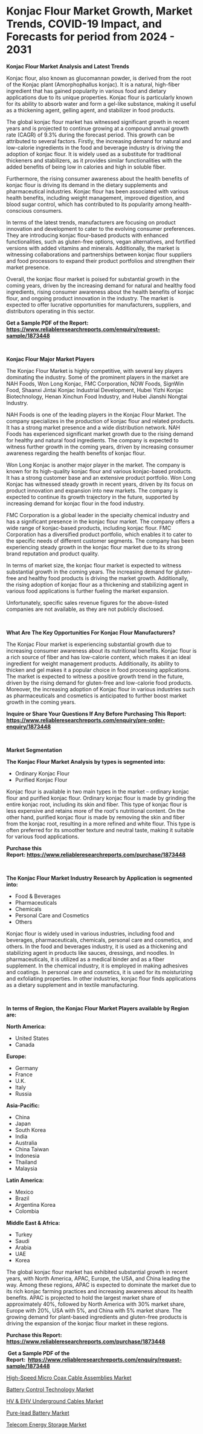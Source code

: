 <p><h1>Konjac Flour Market Growth, Market Trends, COVID-19 Impact, and Forecasts for period from 2024 - 2031</h1></p><p><strong>Konjac Flour Market Analysis and Latest Trends</strong></p>
<p><p>Konjac flour, also known as glucomannan powder, is derived from the root of the Konjac plant (Amorphophallus konjac). It is a natural, high-fiber ingredient that has gained popularity in various food and dietary applications due to its unique properties. Konjac flour is particularly known for its ability to absorb water and form a gel-like substance, making it useful as a thickening agent, gelling agent, and stabilizer in food products.</p><p>The global konjac flour market has witnessed significant growth in recent years and is projected to continue growing at a compound annual growth rate (CAGR) of 9.3% during the forecast period. This growth can be attributed to several factors. Firstly, the increasing demand for natural and low-calorie ingredients in the food and beverage industry is driving the adoption of konjac flour. It is widely used as a substitute for traditional thickeners and stabilizers, as it provides similar functionalities with the added benefits of being low in calories and high in soluble fiber.</p><p>Furthermore, the rising consumer awareness about the health benefits of konjac flour is driving its demand in the dietary supplements and pharmaceutical industries. Konjac flour has been associated with various health benefits, including weight management, improved digestion, and blood sugar control, which has contributed to its popularity among health-conscious consumers.</p><p>In terms of the latest trends, manufacturers are focusing on product innovation and development to cater to the evolving consumer preferences. They are introducing konjac flour-based products with enhanced functionalities, such as gluten-free options, vegan alternatives, and fortified versions with added vitamins and minerals. Additionally, the market is witnessing collaborations and partnerships between konjac flour suppliers and food processors to expand their product portfolios and strengthen their market presence.</p><p>Overall, the konjac flour market is poised for substantial growth in the coming years, driven by the increasing demand for natural and healthy food ingredients, rising consumer awareness about the health benefits of konjac flour, and ongoing product innovation in the industry. The market is expected to offer lucrative opportunities for manufacturers, suppliers, and distributors operating in this sector.</p></p>
<p><strong>Get a Sample PDF of the Report:&nbsp; <a href="https://www.reliableresearchreports.com/enquiry/request-sample/1873448">https://www.reliableresearchreports.com/enquiry/request-sample/1873448</a></strong></p>
<p>&nbsp;</p>
<p><strong>Konjac Flour Major Market Players</strong></p>
<p><p>The Konjac Flour Market is highly competitive, with several key players dominating the industry. Some of the prominent players in the market are NAH Foods, Won Long Konjac, FMC Corporation, NOW Foods, SignWin Food, Shaanxi Jintai Konjac Industrial Development, Hubei Yizhi Konjac Biotechnology, Henan Xinchun Food Industry, and Hubei Jianshi Nongtai Industry.</p><p>NAH Foods is one of the leading players in the Konjac Flour Market. The company specializes in the production of konjac flour and related products. It has a strong market presence and a wide distribution network. NAH Foods has experienced significant market growth due to the rising demand for healthy and natural food ingredients. The company is expected to witness further growth in the coming years, driven by increasing consumer awareness regarding the health benefits of konjac flour.</p><p>Won Long Konjac is another major player in the market. The company is known for its high-quality konjac flour and various konjac-based products. It has a strong customer base and an extensive product portfolio. Won Long Konjac has witnessed steady growth in recent years, driven by its focus on product innovation and expansion into new markets. The company is expected to continue its growth trajectory in the future, supported by increasing demand for konjac flour in the food industry.</p><p>FMC Corporation is a global leader in the specialty chemical industry and has a significant presence in the konjac flour market. The company offers a wide range of konjac-based products, including konjac flour. FMC Corporation has a diversified product portfolio, which enables it to cater to the specific needs of different customer segments. The company has been experiencing steady growth in the konjac flour market due to its strong brand reputation and product quality.</p><p>In terms of market size, the konjac flour market is expected to witness substantial growth in the coming years. The increasing demand for gluten-free and healthy food products is driving the market growth. Additionally, the rising adoption of konjac flour as a thickening and stabilizing agent in various food applications is further fueling the market expansion.</p><p>Unfortunately, specific sales revenue figures for the above-listed companies are not available, as they are not publicly disclosed.</p></p>
<p>&nbsp;</p>
<p><strong>What Are The Key Opportunities For Konjac Flour Manufacturers?</strong></p>
<p><p>The Konjac Flour market is experiencing substantial growth due to increasing consumer awareness about its nutritional benefits. Konjac flour is a rich source of fiber and has low-calorie content, which makes it an ideal ingredient for weight management products. Additionally, its ability to thicken and gel makes it a popular choice in food processing applications. The market is expected to witness a positive growth trend in the future, driven by the rising demand for gluten-free and low-calorie food products. Moreover, the increasing adoption of Konjac flour in various industries such as pharmaceuticals and cosmetics is anticipated to further boost market growth in the coming years.</p></p>
<p><strong>Inquire or Share Your Questions If Any Before Purchasing This Report: <a href="https://www.reliableresearchreports.com/enquiry/pre-order-enquiry/1873448">https://www.reliableresearchreports.com/enquiry/pre-order-enquiry/1873448</a></strong></p>
<p>&nbsp;</p>
<p><strong>Market Segmentation</strong></p>
<p><strong>The Konjac Flour Market Analysis by types is segmented into:</strong></p>
<p><ul><li>Ordinary Konjac Flour</li><li>Purified Konjac Flour</li></ul></p>
<p><p>Konjac flour is available in two main types in the market – ordinary konjac flour and purified konjac flour. Ordinary konjac flour is made by grinding the entire konjac root, including its skin and fiber. This type of konjac flour is less expensive and retains more of the root's nutritional content. On the other hand, purified konjac flour is made by removing the skin and fiber from the konjac root, resulting in a more refined and white flour. This type is often preferred for its smoother texture and neutral taste, making it suitable for various food applications.</p></p>
<p><strong>Purchase this Report:&nbsp;<a href="https://www.reliableresearchreports.com/purchase/1873448">https://www.reliableresearchreports.com/purchase/1873448</a></strong></p>
<p>&nbsp;</p>
<p><strong>The Konjac Flour Market Industry Research by Application is segmented into:</strong></p>
<p><ul><li>Food & Beverages</li><li>Pharmaceuticals</li><li>Chemicals</li><li>Personal Care and Cosmetics</li><li>Others</li></ul></p>
<p><p>Konjac flour is widely used in various industries, including food and beverages, pharmaceuticals, chemicals, personal care and cosmetics, and others. In the food and beverages industry, it is used as a thickening and stabilizing agent in products like sauces, dressings, and noodles. In pharmaceuticals, it is utilized as a medical binder and as a fiber supplement. In the chemical industry, it is employed in making adhesives and coatings. In personal care and cosmetics, it is used for its moisturizing and exfoliating properties. In other industries, konjac flour finds applications as a dietary supplement and in textile manufacturing.</p></p>
<p>&nbsp;</p>
<p><strong>In terms of Region, the Konjac Flour Market Players available by Region are:</strong></p>
<p>
    <p> <strong> North America: </strong>
        <ul>
            <li>United States</li>
            <li>Canada</li>
        </ul>
        </p> 
    <p> <strong> Europe: </strong>
        <ul>
            <li>Germany</li>
            <li>France</li>
            <li>U.K.</li>
            <li>Italy</li>
            <li>Russia</li>
        </ul>
        </p> 
    <p> <strong> Asia-Pacific: </strong>
        <ul>
            <li>China</li>
            <li>Japan</li>
            <li>South Korea</li>
            <li>India</li>
            <li>Australia</li>
            <li>China Taiwan</li>
            <li>Indonesia</li>
            <li>Thailand</li>
            <li>Malaysia</li>
        </ul>
        </p> 
    <p> <strong> Latin America: </strong>
        <ul>
            <li>Mexico</li>
            <li>Brazil</li>
            <li>Argentina Korea</li>
            <li>Colombia</li>
        </ul>
        </p> 
    <p> <strong> Middle East & Africa: </strong>
        <ul>
            <li>Turkey</li>
            <li>Saudi</li>
            <li>Arabia</li>
            <li>UAE</li>
            <li>Korea</li>
        </ul>
    </p>
    </p>
<p><p>The global konjac flour market has exhibited substantial growth in recent years, with North America, APAC, Europe, the USA, and China leading the way. Among these regions, APAC is expected to dominate the market due to its rich konjac farming practices and increasing awareness about its health benefits. APAC is projected to hold the largest market share of approximately 40%, followed by North America with 30% market share, Europe with 20%, USA with 5%, and China with 5% market share. The growing demand for plant-based ingredients and gluten-free products is driving the expansion of the konjac flour market in these regions.</p></p>
<p><strong>Purchase this Report: <a href="https://www.reliableresearchreports.com/purchase/1873448">https://www.reliableresearchreports.com/purchase/1873448</a></strong></p>
<p>&nbsp;<strong>Get a Sample PDF of the Report:&nbsp;&nbsp;<a href="https://www.reliableresearchreports.com/enquiry/request-sample/1873448">https://www.reliableresearchreports.com/enquiry/request-sample/1873448</a></strong></p>
<p><strong></strong></p>
<p><p><a href="https://github.com/yoshih12/Market-Research-Report-List-1/blob/main/high-speed-micro-coax-cable-assemblies-market.md">High-Speed Micro Coax Cable Assemblies Market</a></p><p><a href="https://github.com/guneycigdem35/Market-Research-Report-List-1/blob/main/battery-control-technology-market.md">Battery Control Technology Market</a></p><p><a href="https://github.com/indrystar/Market-Research-Report-List-1/blob/main/hv-ehv-underground-cables-market.md">HV & EHV Underground Cables Market</a></p><p><a href="https://github.com/juniordelafrance/Market-Research-Report-List-1/blob/main/pure-lead-battery-market.md">Pure-lead Battery Market</a></p><p><a href="https://github.com/irfadac/Market-Research-Report-List-1/blob/main/telecom-energy-storage-market.md">Telecom Energy Storage Market</a></p></p>